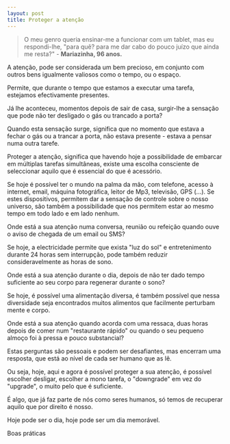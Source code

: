 ```yaml
---
layout: post
title: Proteger a atenção
---
```

>O meu genro queria ensinar-me a funcionar com um tablet, mas eu respondi-lhe, "para quê? para me dar cabo do pouco juízo que ainda me resta?" - **Mariazinha, 96 anos.**

A atenção, pode ser considerada um bem precioso, em conjunto com outros bens igualmente valiosos como o tempo, ou o espaço. 

Permite, que durante o tempo que estamos a executar uma tarefa, estejamos efectivamente presentes. 

Já lhe aconteceu, momentos depois de sair de casa, surgir-lhe a sensação que pode não ter desligado o gás ou trancado a porta?

Quando esta sensação surge, significa que no momento que estava a fechar o gás ou a trancar a porta, não estava presente - estava a pensar numa outra tarefe. 

Proteger a atenção, significa que havendo hoje a possibilidade de embarcar em múltiplas tarefas simultâneas, existe uma escolha consciente de seleccionar aquilo que é essencial do que é acessório. 

Se hoje é possível ter o mundo na palma da mão, com telefone, acesso à internet, email, máquina fotográfica, leitor de Mp3,  televisão, GPS (…). Se estes dispositivos, permitem dar a sensação de controle sobre o nosso universo, são também a possibilidade que nos permitem estar ao mesmo tempo em todo lado e em lado nenhum. 

Onde está a sua atenção numa conversa, reunião ou refeição quando ouve o aviso de chegada de um email ou SMS?

Se hoje, a electricidade permite que exista "luz do sol" e entretenimento durante 24 horas sem interrupção, pode também reduzir consideravelmente as horas de sono.

Onde está a sua atenção durante o dia, depois de não ter dado tempo suficiente ao seu corpo para regenerar durante o sono?

Se hoje, é possível uma alimentação diversa, é também possível que nessa diversidade seja encontrados muitos alimentos que facilmente perturbam mente e corpo. 

Onde está a sua atenção quando acorda com uma ressaca, duas horas depois de comer num "restaurante rápido" ou quando o seu pequeno almoço foi à pressa e pouco substancial?

Estas perguntas são pessoais e podem ser desafiantes, mas encerram uma resposta, que está ao nível de cada ser humano que as lê. 

Ou seja, hoje, aqui e agora é possível proteger a sua atenção, é possível escolher desligar, escolher a mono tarefa, o "downgrade" em vez do "upgrade", o muito pelo que é suficiente. 

É algo, que já faz parte de nós como seres humanos, só temos de recuperar aquilo que por direito é nosso.

Hoje pode ser o dia, hoje pode ser um dia memorável. 

Boas práticas 